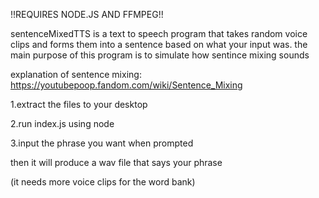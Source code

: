 !!REQUIRES NODE.JS AND FFMPEG!!

sentenceMixedTTS is a text to speech program that takes random voice clips and forms them into a sentence based on what your input was. the main purpose of this program is to simulate how sentince mixing sounds

explanation of sentence mixing:
https://youtubepoop.fandom.com/wiki/Sentence_Mixing

1.extract the files to your desktop

2.run index.js using node

3.input the phrase you want when prompted

then it will produce a wav file that says your phrase

(it needs more voice clips for the word bank)
